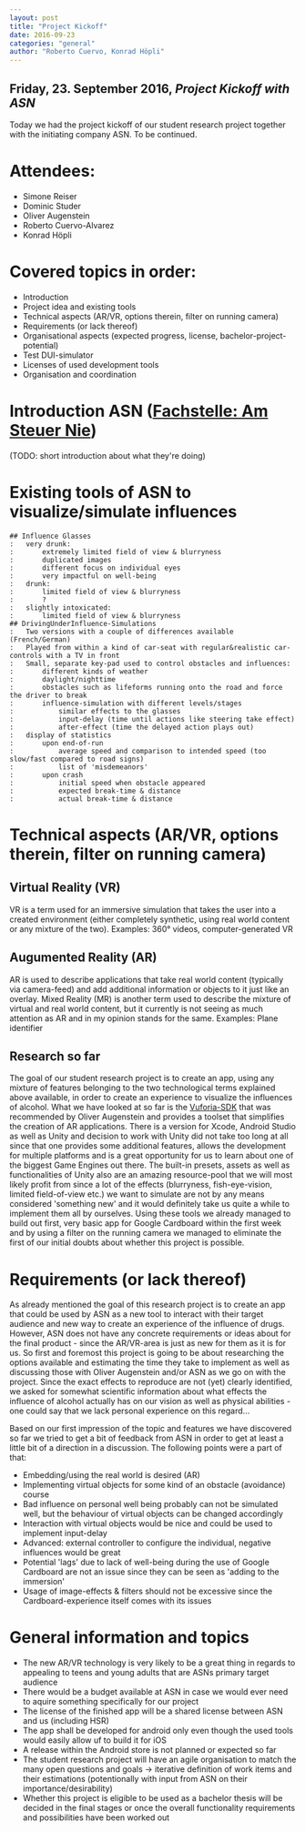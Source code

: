 ```yaml
---
layout: post
title: "Project Kickoff"
date: 2016-09-23
categories: "general"
author: "Roberto Cuervo, Konrad Höpli"
---
```

## Friday, 23. September 2016, *Project Kickoff with ASN*

Today we had the project kickoff of our student research project together with the initiating company ASN.
To be continued.

# Attendees:
* Simone Reiser
* Dominic Studer
* Oliver Augenstein
* Roberto Cuervo-Alvarez
* Konrad Höpli

# Covered topics in order:
* Introduction
* Project idea and existing tools
* Technical aspects (AR/VR, options therein, filter on running camera)
* Requirements (or lack thereof)
* Organisational aspects (expected progress, license, bachelor-project-potential)
* Test DUI-simulator
* Licenses of used development tools
* Organisation and coordination

# Introduction ASN ([Fachstelle: Am Steuer Nie](https://www.fachstelle-asn.ch))
(TODO: short introduction about what they're doing)

# Existing tools of ASN to visualize/simulate influences
	## Influence Glasses 
	:	very drunk: 
	:		extremely limited field of view & blurryness
	:		duplicated images
	:		different focus on individual eyes
	:		very impactful on well-being
	:	drunk:
	:		limited field of view & blurryness
	:		?
	:	slightly intoxicated:
	:		limited field of view & blurryness
	## DrivingUnderInfluence-Simulations
	:	Two versions with a couple of differences available (French/German)
	:	Played from within a kind of car-seat with regular&realistic car-controls with a TV in front
	:	Small, separate key-pad used to control obstacles and influences:
	:		different kinds of weather
	:		daylight/nighttime
	:		obstacles such as lifeforms running onto the road and force the driver to break
	:		influence-simulation with different levels/stages
	:			similar effects to the glasses
	:			input-delay (time until actions like steering take effect)
	:			after-effect (time the delayed action plays out)
	:	display of statistics 
	:		upon end-of-run
	:			average speed and comparison to intended speed (too slow/fast compared to road signs)
	:			list of 'misdemeanors'
	:		upon crash
	:			initial speed when obstacle appeared
	:			expected break-time & distance
	:			actual break-time & distance

# Technical aspects (AR/VR, options therein, filter on running camera)
## Virtual Reality (VR)
VR is a term used for an immersive simulation that takes the user into a created environment (either completely synthetic, using real world content or any mixture of the two).
Examples: 360° videos, computer-generated VR
## Augumented Reality (AR)
AR is used to describe applications that take real world content (typically via camera-feed) and add additional information or objects to it just like an overlay.
Mixed Reality (MR) is another term used to describe the mixture of virtual and real world content, but it currently is not seeing as much attention as AR and in my opinion stands for the same.
Examples: Plane identifier
## Research so far
The goal of our student research project is to create an app, using any mixture of features belonging to the two technological terms explained above available, in order to create an experience to visualize the influences of alcohol.
What we have looked at so far is the [Vuforia-SDK](http://vuforia.com/) that was recommended by Oliver Augenstein and provides a toolset that simplifies the creation of AR applications. There is a version for Xcode, Android Studio as well as Unity and decision to work with Unity did not take too long at all since that one provides some additional features, allows the development for multiple platforms and is a great opportunity for us to learn about one of the biggest Game Engines out there.
The built-in presets, assets as well as functionalities of Unity also are an amazing resource-pool that we will most likely profit from since a lot of the effects (blurryness, fish-eye-vision, limited field-of-view etc.) we want to simulate are not by any means considered 'something new' and it would definitely take us quite a while to implement them all by ourselves.
Using these tools we already managed to build out first, very basic app for Google Cardboard within the first week and by using a filter on the running camera we managed to eliminate the first of our initial doubts about whether this project is possible.

# Requirements (or lack thereof)
As already mentioned the goal of this research project is to create an app that could be used by ASN as a new tool to interact with their target audience and new way to create an experience of the influence of drugs.
However,  ASN does not have any concrete requirements or ideas about for the final product - since the AR/VR-area is just as new for them as it is for us. So first and foremost this project is going to be about researching the options available and estimating the time they take to implement as well as discussing those with Oliver Augenstein and/or ASN as we go on with the project.
Since the exact effects to reproduce are not (yet) clearly identified, we asked for somewhat scientific information about what effects the influence of alcohol actually has on our vision as well as physical abilities - one could say that we lack personal experience on this regard...

Based on our first impression of the topic and features we have discovered so far we tried to get a bit of feedback from ASN in order to get at least a little bit of a direction in a discussion. 
The following points were a part of that:
* Embedding/using the real world is desired (AR)
* Implementing virtual objects for some kind of an obstacle (avoidance) course
* Bad influence on personal well being probably can not be simulated well, but the behaviour of virtual objects can be changed accordingly
* Interaction with virtual objects would be nice and could be used to implement input-delay
* Advanced: external controller to configure the individual, negative influences would be great
* Potential 'lags' due to lack of well-being during the use of Google Cardboard are not an issue since they can be seen as 'adding to the immersion'
* Usage of image-effects & filters should not be excessive since the Cardboard-experience itself comes with its issues

# General information and topics
* The new AR/VR technology is very likely to be a great thing in regards to appealing to teens and young adults that are ASNs primary target audience
* There would be a budget available at ASN in case we would ever need to aquire something specifically for our project
* The license of the finished app will be a shared license between ASN and us (including HSR)
* The app shall be developed for android only even though the used tools would easily allow uf to build it for iOS
* A release within the Android store is not planned or expected so far
* The student research project will have an agile organisation to match the many open questions and goals -> iterative definition of work items and their estimations (potentionally with input from ASN on their importance/desirability)
* Whether this project is eligible to be used as a bachelor thesis will be decided in the final stages or once the overall functionality requirements and possibilities have been worked out

	






			


				

